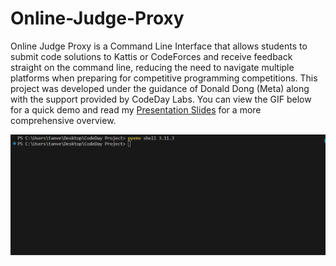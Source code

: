 # Online-Judge-Proxy
Online Judge Proxy is a Command Line Interface that allows students to submit code solutions to Kattis or CodeForces and receive feedback straight on the command line, reducing the need to navigate multiple platforms when preparing for competitive programming competitions.
This project was developed under the guidance of Donald Dong (Meta) along with the support provided by CodeDay Labs.
You can view the GIF below for a quick demo and read my [Presentation Slides](https://github.com/tanveerm176/Online-Judge-Proxy/blob/main/CodeDay_Presentation_MuhammadTanveer.pdf) for a more comprehensive overview.

![](https://github.com/tanveerm176/Online-Judge-Proxy/blob/main/CLI_Demo.gif)
